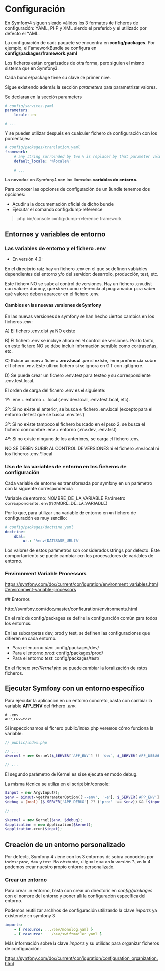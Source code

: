 # Configuración

En Symfony4 siguen siendo válidos los 3 formatos de ficheros de configuración: YAML, PHP y XML siendo el preferido y el utilizado por defecto el YAML.

La configuración de cada paquete se encuentra en **config/packages**. Por ejemplo, el FameworkBundle se configura en **config/packages/framework.yaml**

Los ficheros están organizados de otra forma, pero siguien el mismo sistema que en Symfony3. 

Cada bundle/package tiene su clave de primer nivel. 

Sigue existiendo además la sección *parameters* para parametrizar valores.

Se declaran en la sección parameters:

```yaml
# config/services.yaml
parameters:
    locale: en

# ...
```

Y se pueden utilizar después en cualquier fichero de configuración con los porcentajes:

```yaml
# config/packages/translation.yaml
framework:
    # any string surrounded by two % is replaced by that parameter value
    default_locale: '%locale%'

    # ...
```

La novedad en Symfony4 son las llamadas **variables de entorno**.

Para conocer las opciones de configuración de un Bundle tenemos dos opciones:

- Acudir a la documentación oficial de dicho bundle
- Ejecutar el comando config:dump-reference

> php bin/console config:dump-reference framework


## Entornos y variables de entorno

### Las variables de entorno y el fichero .env

- En versión 4.0: 

En el directorio raíz hay un fichero .env en el que se definen vabiables dependientes del entorno y/o del servidor: desarrollo, producción, test, etc.

Este fichero NO se sube al control de versiones. Hay un fichero .env.dist con valores dummy, que sirve como referencia al programador para saber qué valores deben aparecer en el fichero .env.

#### Cambios en las nuevas versiones de Symfony

En las nuevas versiones de symfony se han hecho ciertos cambios en los ficheros .env:

A) El fichero .env.dist ya NO existe

B) El fichero .env se incluye ahora en el control de versiones. Por lo tanto, en este fichero NO se debe incluir información sensible como contraseñas, etc.

C) Existe un nuevo fichero **.env.local** que si existe, tiene preferencia sobre el fichero .env. Este ultimo fichero sí se ignora en GIT con .gitignore.

D) Se puede crear un fichero .env.test para testeo y su correspondiente .env.test.local.

El orden de carga del fichero .env es el siguiente:

1º: .env + entorno + .local (.env.dev.local, .env.test.local, etc).

2º: Si no existe el anterior, se busca el fichero .env.local (excepto para el entorno de test que se busca .env.test)

3º: Si no existe tampoco el fichero buscado en el paso 2, se busca el fichero con nombre .env + entorno (.env.dev, .env.test)

4º: Si no existe ninguno de los anteriores, se carga el fichero .env.

NO SE DEBEN SUBIR AL CONTROL DE VERSIONES ni el fichero .env.local ni los ficheros .env.*.local

### Uso de las variables de entorno en los ficheros de configuración

Cada variable de entorno es transformada por symfony en un parámetro con la siguiente correspondencia

Variable de entorno: NOMBRE_DE_LA_VARIABLE
Parámetro correspondiente: env(NOMBRE_DE_LA_VARIABLE)

Por lo que, para utilizar una variable de entorno en un fichero de configuración es muy sencillo:

```yml
# config/packages/doctrine.yaml
doctrine:
    dbal:
        url: '%env(DATABASE_URL)%'
```

Los valores de estos parámetros son considerados strings por defecto. Este comportamiento se puede cambiar con los procesadores de variables de entorno.

### Environment Variable Processors

https://symfony.com/doc/current/configuration/environment_variables.html#environment-variable-processors

## Entornos

http://symfony.com/doc/master/configuration/environments.html

En el raíz de config/packages se define la configuración común para todos los entornos.

En las subcarpetas dev, prod y test, se definen las configuraciones que difieren en cada entorno.

- Para el entorno *dev*: config/packages/dev/
- Para el entorno *prod*: config/packages/prod/
- Para el entorno *test*: config/packages/test/


En el fichero *src/Kernel.php* se puede cambiar la localización de estos ficheros.


Ejecutar Symfony con un entorno específico
------------------------------------------

Para ejecutar la aplicación en un entorno concreto, basta con cambiar la variable **APP_ENV** del fichero *.env*.


```
# .env
APP_ENV=test
```

Si inspeccionamos el fichero public/index.php veremos cómo funciona la variable:

```php
// public/index.php

// ...
$kernel = new Kernel($_SERVER['APP_ENV'] ?? 'dev', $_SERVER['APP_DEBUG'] ?? false);

// ...
```

El segundo parámetro de Kernel es si se ejecuta en modo debug.

La misma técnica se utiliza en el script bin/console:

```php
$input = new ArgvInput();
$env = $input->getParameterOption(['--env', '-e'], $_SERVER['APP_ENV'] ?? 'dev', true);
$debug = (bool) ($_SERVER['APP_DEBUG'] ?? ('prod' !== $env)) && !$input->hasParameterOption('--no-debug', true);

// ...
 
$kernel = new Kernel($env, $debug);
$application = new Application($kernel);
$application->run($input);
```

## Creación de un entorno personalizado

Por defecto, Symfony 4 viene con los 3 entornos de sobra conocidos por todos: prod, dev y test. No obstante, al igual que en la versión 3, en la 4 podemos crear nuestro propio entorno personalizado.

### Crear un entorno

Para crear un entorno, basta con crear un directorio en *config/packages* con el nombre del entorno y poner allí la configuración específica del entorno.

Podemos reutilizar archivos de configuración utilizando la clave *imports* ya existenete en symfony 3.

```yml
imports:
    - { resource: .../dev/monolog.yaml }
    - { resource: .../dev/swiftmailer.yaml }
```

Más información sobre la clave *imports* y su utilidad para organizar ficheros de configuración:

https://symfony.com/doc/current/configuration/configuration_organization.html

